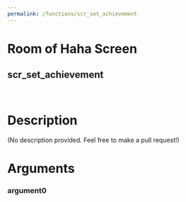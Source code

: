 ```yaml
---
permalink: /functions/scr_set_achievement
---
```

# Room of Haha Screen  
## scr_set_achievement  
&nbsp;  
# Description  
(No description provided. Feel free to make a pull request!) 
&nbsp;  
# Arguments
### argument0

&nbsp;  


